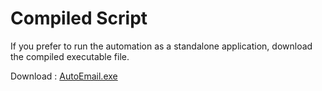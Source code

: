 # Compiled Script

If you prefer to run the automation as a standalone application, download the compiled executable file.

Download : [AutoEmail.exe](https://github.com/1chandan1/Auto-Email/raw/main/output/AutoEmail.exe)
